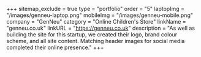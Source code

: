 +++
sitemap_exclude = true
type = "portfolio"
order = "5"
laptopImg = "/images/genneu-laptop.png"
mobileImg = "/images/genneu-mobile.png"
company = "GenNeu"
category = "Online Children's Store"
linkName = "genneu.co.uk"
linkURL = "https://genneu.co.uk"
description = "As well as building the site for this startup, we created their logo, brand colour scheme, and all site content. Matching header images for social media completed their online presence."
+++

